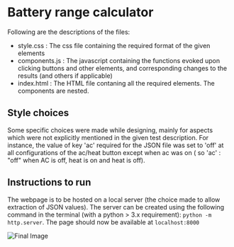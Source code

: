 # Battery range calculator
Following are the descriptions of the files:
- style.css : The css file containing the required format of the given elements
- components.js : The javascript containing the functions evoked upon clicking buttons and other elements, and corresponding changes to the results (and others if applicable)
- index.html : The HTML file contaning all the required elements. The components are nested. 

## Style choices
Some specific choices were made while designing, mainly for aspects which were not explicitly mentioned in the given test description. For instance, the value of key 'ac' required for the JSON file was set to 'off' at all configurations of the ac/heat button except when ac was on ( so 'ac' : "off" when AC is off, heat is on and heat is off). 

## Instructions to run
The webpage is to be hosted on a local server (the choice made to allow extraction of JSON values). The server can be created using the following command in the terminal (with a python > 3.x requirement):
```python -m http.server```.
The page should now be available at ```localhost:8000```

![Final Image](image.png)



